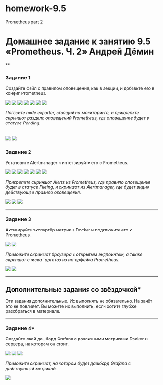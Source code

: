# homework-9.5
Prometheus part 2

# Домашнее задание к занятию 9.5 «Prometheus. Ч. 2» Андрей Дёмин
**

### Задание 1


Создайте файл с правилом оповещения, как в лекции, и добавьте его в конфиг Prometheus.

![](img/5.png)
![](img/6.png)
![](img/7.png)
![](img/8.png)
![](img/9.png)
![](img/12.png)
![](img/13.png)

*Погасите node exporter, стоящий на мониторинге, и прикрепите скриншот раздела оповещений Prometheus, где оповещение будет в статусе Pending.*

![](img/14.png)
![](img/15.png)
---

### Задание 2

Установите Alertmanager и интегрируйте его с Prometheus.

![](img/1.png)
![](img/2.png)
![](img/20.png)
![](img/3.png)
![](img/4.png)
![](img/10.png)
![](img/11.png)

*Прикрепите скриншот Alerts из Prometheus, где правило оповещения будет в статусе Fireing, и скриншот из Alertmanager, где будет видно действующее правило оповещения.*

![](img/17.png)
![](img/18.png)
![](img/19.png)

---

### Задание 3

Активируйте экспортёр метрик в Docker и подключите его к Prometheus.

![](img/21.png)
![](img/22.png)

*Приложите скриншот браузера с открытым эндпоинтом, а также скриншот списка таргетов из интерфейса Prometheus.*

![](img/23.png)
![](img/24.png)

---
## Дополнительные задания со звёздочкой*

Эти задания дополнительные. Их выполнять не обязательно. На зачёт это не повлияет. Вы можете их выполнить, если хотите глубже разобраться в материале.

---

### Задание 4*

Создайте свой дашборд Grafana с различными метриками Docker и сервера, на котором он стоит.

![](img/25.png)
![](img/27.png)
![](img/28.png)

*Приложите скриншот, на котором будет дашборд Grafana с действующей метрикой.*

![](img/26.png)
